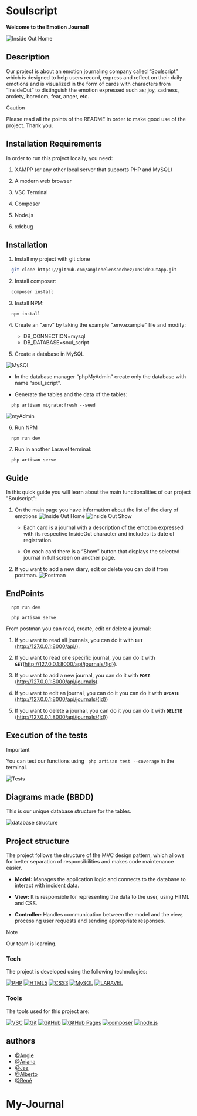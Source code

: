 # Soulscript

**Welcome to the Emotion Journal!**

![Inside Out Home](https://github.com/user-attachments/assets/8f106f8b-0e8e-49b5-b159-f8e54797f4d7)


## Description
Our project is about an emotion journaling company called “Soulscript” which is designed to help users record, express and reflect on their daily emotions and is visualized in the form of cards with characters from “InsideOut” to distinguish the emotion expressed such as; joy, sadness, anxiety, boredom, fear, anger, etc.

>[!CAUTION]
>Please read all the points of the README in order to make good use of the project. Thank you. 

## Installation Requirements

In order to run this project locally, you need:

1. XAMPP (or any other local server that supports PHP and MySQL)

2. A modern web browser

3. VSC Terminal

4. Composer

5. Node.js

6. xdebug

## Installation

1. Install my project with git clone

```bash
  git clone https://github.com/angiehelensanchez/InsideOutApp.git
```
2. Install composer:

```bash 
  composer install
``` 

3. Install NPM:

```
  npm install
```

4. Create an ".env" by taking the example ".env.example" file and modify:

    * DB_CONNECTION=mysql
    * DB_DATABASE=soul_script

5. Create a database in MySQL
   
![MySQL](https://github.com/user-attachments/assets/3f85ce39-df35-4a88-a063-1a96dfa29fcf)


- In the database manager “phpMyAdmin” create only the database with name “soul_script”.
  
- Generate the tables and the data of the tables:

```
  php artisan migrate:fresh --seed
```
![myAdmin](https://github.com/user-attachments/assets/ba429905-b762-4a2e-a436-7417c0bb4b87)

6. Run NPM

```
  npm run dev
```

7. Run in another Laravel terminal:

```
  php artisan serve
```
 
## Guide

In this quick guide you will learn about the main functionalities of our project "Soulscript":

1. On the main page you have information about the list of the diary of emotions
   ![Inside Out Home](https://github.com/user-attachments/assets/242c927d-1e59-4bd3-9fb1-47792f6c4deb)
   ![Inside Out Show](https://github.com/user-attachments/assets/8803f16f-ee2a-4db8-8d11-a292523e50d0)

    - Each card is a journal with a description of the emotion expressed with its respective InsideOut character and includes its date of registration.

    - On each card there is a “Show” button that displays the selected journal in full screen on another page.


2. If you want to add a new diary, edit or delete you can do it from postman.
    ![Postman](https://github.com/user-attachments/assets/05edbd32-4aa7-49f9-9dcc-718b11643df6)


## EndPoints
```
  npm run dev
```

```
  php artisan serve
```
From postman you can read, create, edit or delete a journal:

1. If you want to read all journals, you can do it with **`GET`** (http://127.0.0.1:8000/api/).

2. If you want to read one specific journal, you can do it with **`GET`**(http://127.0.0.1:8000/api/journals/{id}).

3. If you want to add a new journal, you can do it with **`POST`** (http://127.0.0.1:8000/api/journals).

4. If you want to edit an journal, you can do it  you can do it with **`UPDATE`** (http://127.0.0.1:8000/api/journals/{id})

5. If you want to delete a journal, you can do it  you can do it with **`DELETE`** (http://127.0.0.1:8000/api/journals/{id})

##  Execution of the tests

>[!IMPORTANT]
>You can test our functions using ` php artisan test --coverage` in the terminal.

![Tests](https://github.com/user-attachments/assets/40326d24-4b0e-4f4e-b62a-9ecc0e41daf4)


##  Diagrams made (BBDD)

This is our unique database structure for the tables.

![database structure](https://github.com/user-attachments/assets/99973889-612c-432b-88eb-5c971aff1638)


## Project structure

The project follows the structure of the MVC design pattern, which allows for better separation of responsibilities and makes code maintenance easier.

- **Model:** Manages the application logic and connects to the database to interact with incident data.

- **View:** It is responsible for representing the data to the user, using HTML and CSS.

- **Controller:** Handles communication between the model and the view, processing user requests and sending appropriate responses.

>[!NOTE]
>Our team is learning.  

### Tech

The project is developed using the following technologies:

<a href='#777BB4' target="_blank"><img alt='PHP' src='https://img.shields.io/badge/PHP-100000?style=for-the-badge&logo=PHP&logoColor=FFFFFF&labelColor=8892be&color=8892be'/></a>
<a href='https://github.com/shivamkapasia0' target="_blank"><img alt='HTML5' src='https://img.shields.io/badge/HTML5-100000?style=for-the-badge&logo=HTML5&logoColor=white&labelColor=E34F26&color=E34F26'/></a>
<a href='https://github.com/shivamkapasia0' target="_blank"><img alt='CSS3' src='https://img.shields.io/badge/CSS3-100000?style=for-the-badge&logo=CSS3&logoColor=white&labelColor=1572B6&color=1572B6'/></a>
<a href='#4479A1' target="_blank"><img alt='MySQL' src='https://img.shields.io/badge/MySQL-100000?style=for-the-badge&logo=MySQL&logoColor=white&labelColor=00758f&color=00758f'/></a>
<a href='#FF2D20' target="_blank"><img alt='LARAVEL' src='https://img.shields.io/badge/LARAVEL-100000?style=for-the-badge&logo=LARAVEL&logoColor=white&labelColor=F05340&color=F05340'/></a>

### Tools

The tools used for this project are:

<a href='visual studio code' target="_blank"><img alt='VSC' src='https://img.shields.io/badge/VSC-100000?style=for-the-badge&logo=VSC&logoColor=white&labelColor=0277BD&color=0277BD'/></a>
<a href='https://github.com/shivamkapasia0' target="_blank"><img alt='Git' src='https://img.shields.io/badge/Git-100000?style=for-the-badge&logo=Git&logoColor=white&labelColor=F05032&color=F05032'/></a>
<a href='https://github.com/shivamkapasia0' target="_blank"><img alt='GitHub' src='https://img.shields.io/badge/GitHub-100000?style=for-the-badge&logo=GitHub&logoColor=white&labelColor=181717&color=181717'/></a>
<a href='https://github.com/shivamkapasia0' target="_blank"><img alt='GitHub Pages' src='https://img.shields.io/badge/GitHub_Pages-100000?style=for-the-badge&logo=GitHub Pages&logoColor=white&labelColor=222222&color=222222'/></a>
<a href='https://github.com/shivamkapasia0' target="_blank"><img alt='composer' src='https://img.shields.io/badge/composer-100000?style=for-the-badge&logo=composer&logoColor=white&labelColor=8f6447&color=8f6447'/></a>
<a href='https://github.com/shivamkapasia0' target="_blank"><img alt='node.js' src='https://img.shields.io/badge/Node.js-100000?style=for-the-badge&logo=node.js&logoColor=white&labelColor=82cc27&color=82cc27'/></a>

## authors

- [@Angie](https://github.com/angiehelensanchez)
- [@Ariana](https://github.com/ArianaMartinMartinez)
- [@Jaz](https://github.com/Jaz356)
- [@Alberto](https://github.com/TOKIO-V2)
- [@René](https://github.com/mrene42)
# My-Journal
